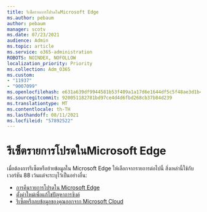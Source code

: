```yaml
---
title: รีเซ็ตรายการโปรดในMicrosoft Edge
ms.author: pebaum
author: pebaum
manager: scotv
ms.date: 07/23/2021
audience: Admin
ms.topic: article
ms.service: o365-administration
ROBOTS: NOINDEX, NOFOLLOW
localization_priority: Priority
ms.collection: Adm_O365
ms.custom:
- "11937"
- "9007099"
ms.openlocfilehash: e631a639df9944581b53f409a1a17d6e1644df5c5f48ae3d1b40e1b33a4118da
ms.sourcegitcommit: 920051182781bd97ce4d4d6fbd268cb37b84d239
ms.translationtype: MT
ms.contentlocale: th-TH
ms.lasthandoff: 08/11/2021
ms.locfileid: "57892522"
---
```

# <a name="reset-favorites-in-microsoft-edge"></a>รีเซ็ตรายการโปรดในMicrosoft Edge

เมื่อต้องการรีเซ็ตหรือย้ายข้อมูลใน Microsoft Edge ให้เลือกจากรายการต่อไปนี้ สิ่งเหล่านี้ใช้กับเวอร์ชัน 88 เว้นแต่จะระบุไว้เป็นอย่างอื่น: 

- [การคืนรายการโปรดใน Microsoft Edge](https://docs.microsoft.com/deployedge/edge-learnmore-reset-data-in-cloud#back-up-your-favorites)
- [ตั้งค่าใหม่เพื่อแก้ไขปัญหาการซิงค์](https://docs.microsoft.com/deployedge/edge-learnmore-reset-data-in-cloud#perform-a-reset-to-fix-a-synchronization-problem)
- [รีเซ็ตหรือลบข้อมูลของคุณออกจาก Microsoft Cloud](https://docs.microsoft.com/deployedge/edge-learnmore-reset-data-in-cloud#perform-a-reset-to-remove-your-data-from-microsofts-cloud)